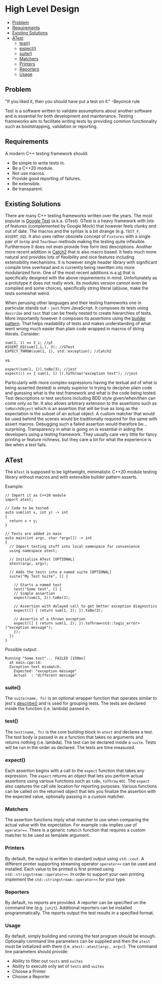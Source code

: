 # High Level Design

-   [Problem](#problem)
-   [Requirements](#requirements)
-   [Existing Solutions](#existing-solutions)
-   [ATest](#atest)
    -   [test()](#test)
    -   [expect()](#expect)
    -   [suite()](#suite)
    -   [Matchers](#matchers)
    -   [Printers](#printers)
    -   [Reporters](#reporters)
    -   [Usage](#usage)

## Problem

"If you liked it, then you should have put a test on it." -Beyoncé rule

Test is a software written to validate assumptions about another software and is essential for both development and maintenance. Testing frameworks aim to facilitate writing tests by providing common functionality such as bootstrapping, validation or reporting.

## Requirements

A modern C++ testing framework should:

-   Be simple to write tests in.
-   Be a C++20 module.
-   Not use macros.
-   Provide good reporting of failures.
-   Be extensible.
-   Be transparent.

## Existing Solutions

There are many C++ testing frameworks written over the years. The most popular is [Google Test](https://github.com/google/googletest) (a.k.a. GTest). GTest is a heavy framework with lots of features (complemented by Google Mock) that however feels clunky and out of date. The macros and the syntax is a bit strange (e.g. `TEST_F`, `ASSERT_EQ`). It also uses rather obsolete concept of `Fixtures` with a single pair of `SetUp` and `TearDown` methods making the testing quite inflexible. Furthermore it does not even provide free form test descriptions. Another more recent addition is [Catch2](https://github.com/catchorg/Catch2) that is also macro based. It feels much more natural and provides lots of flexibility and nice features including extensibility mechanisms. It is however single header library with significant compile time overhead and is currently being rewritten into more modularized form. One of the most recent additions is a [μt](https://github.com/boost-ext/ut) that is specifically designed with the above requirements in mind. Unfortunately as a prototype it does not really work. Its modules version cannot even be compiled and some choices, specifically string literal (ab)use, make the tests somewhat weird.

When perusing other languages and their testing frameworks one in particular stands out - `jest` from JavaScript. It composes its tests using `describe` and `test` that can be freely nested to create hierarchies of tests. More importantly however it composes its assertions using the [builder pattern](https://en.wikipedia.org/wiki/Builder_pattern). That helps readability of tests and makes understanding of what went wrong much easier than plain code wrapped in macros of string literals. Consider:

```
sum(1, 1) == 3_i; //μt
ASSERT_EQ(sum(1,1,), 3); //GTest
EXPECT_THROW(sum(1, 1), std::exception); //Catch2
```

vs

```
expect(sum(1, 1)).toBe(3); //jest
expect(() => { sum(1, 1) }).toThrow("exception text"); //jest
```

Particularly with more complex expressions having the textual aid of what is being asserted (tested) is simply superior to trying to decipher plain code and guessing what is the test framework and what is the code being tested. Test descriptions or test sections including BDD style given/when/then can come only so far. It also allows arbitrary extension to the assertions such as `toMatchObject` which is an assertion that will be true as long as the expectation is the subset of an actual object. A custom matcher that would be used behind the scenes would be traditionally required for the same with assert macros. Debugging such a failed assertion would therefore be... surprising. Transparency in what is going on is essential in aiding the developers using a testing framework. They usually care very little for fancy printing or feature richness, but they care a lot for what the experience is like when a test fails.

## ATest

The `ATest` is supposed to be lightweight, minimalistic C++20 module testing library without macros and with extensible builder pattern asserts.

Example:

```
// Import it as C++20 module
import atest;

// Code to be tested
auto sum(int x, int y) -> int
{
  return x + y;
}

// Tests are added in main
auto main(int argc, char *argv[]) -> int
{
  // Import testing stuff into local namespace for convenience
  using namespace atest;

  // Initialize ATest [OPTIONAL]
  atest(argc, argv);

  // Adds the tests into a named suite [OPTIONAL]
  suite("My Test Suite", [] {

    // Starts a named test
    test("Some test", [] {
    // Simple assertion
    expect(sum(1, 2)).toBe(3);

    // Assertion with delayed call to get better exception diagnostics
    expect([] { return sum(1, 2); }).toBe(3);

    // Assertin of a thrown exception
    expect([] { return sum(1, 2); }).toThrow<std::logic_error>("exception message");
    });
  })
}
```

Possible output:

```
Running "Some test"... FAILED [150ms]
  at main.cpp:14:
  Exception text mismatch.
    Expected: "exception message"
    Actual  : "different message"
```

### suite()

The `suite(name, fn)` is an optional wrapper function that operates similar to jest's [describe()](https://jestjs.io/docs/api#describename-fn) and is used for grouping tests. The tests are declared inside the function (i.e. lambda) passed in.

### test()

The `test(name, fn)` is the core building block in `atest` and declares a test. The test body is passed in as a function that takes no arguments and returns nothing (i.e. lambda). The test can be declared inside a `suite`. Tests will be run in the order as declared. The tests are time measured.

### expect()

Each assertion begins with a call to the `expect` function that takes any expression. The `expect` returns an object that lets you perform actual assertions using various functions such as `toBe`, `toThrow` etc. The `expect` also captures the call site location for reporting purposes. Various functions can be called on the returned object that lets you finalize the assertion with the expected value, optionally passing in a custom matcher.

### Matchers

The assertion functions imply what matcher to use when comparing the actual value with the expectation. For example `toBe` implies use of `operator==`. There is a generic `toMatch` function that requires a custom matcher to be used as template argument.

### Printers

By default, the output is written to standard output using `std::cout`. A different printer supporting streaming operator `operator<<` can be used and installed. Each value to be printed is first printed using `std::stringstream::operator<<`. In order to support your own printing implement the `std::stringstream::operator<<` for your type.

### Reporters

By default, no reports are provided. A reporter can be specified on the command line (e.g. `junit`). Additional reporters can be installed programmatically. The reports output the test results in a specified format.

### Usage

By default, simply building and running the test program should be enough. Optionally command line parameters can be supplied and then the `atest` must be initialized with them (i.e. `atest::atest(argc, argv)`). The command line parameters should provide:

-   Ability to filter out `tests` and `suites`
-   Ability to execute only set of `tests` and `suites`
-   Choose a Printer
-   Choose a Reporter
